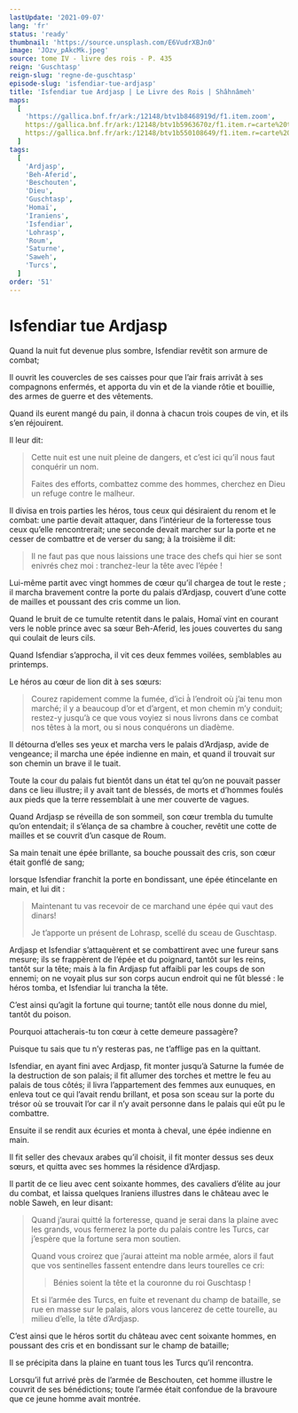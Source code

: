 ```yaml
---
lastUpdate: '2021-09-07'
lang: 'fr'
status: 'ready'
thumbnail: 'https://source.unsplash.com/E6VudrXBJn0'
image: 'JOzv_pAkcMk.jpeg'
source: tome IV - livre des rois - P. 435
reign: 'Guschtasp'
reign-slug: 'regne-de-guschtasp'
episode-slug: 'isfendiar-tue-ardjasp'
title: 'Isfendiar tue Ardjasp | Le Livre des Rois | Shâhnâmeh'
maps:
  [
    'https://gallica.bnf.fr/ark:/12148/btv1b8468919d/f1.item.zoom',
    https://gallica.bnf.fr/ark:/12148/btv1b5963670z/f1.item.r=carte%20touran.zoom,
    https://gallica.bnf.fr/ark:/12148/btv1b550108649/f1.item.r=carte%20touran.zoom,
  ]
tags:
  [
    'Ardjasp',
    'Beh-Aferid',
    'Beschouten',
    'Dieu',
    'Guschtasp',
    'Homaï',
    'Iraniens',
    'Isfendiar',
    'Lohrasp',
    'Roum',
    'Saturne',
    'Saweh',
    'Turcs',
  ]
order: '51'
---
```


<!-- LTeX: language=fr -->

# Isfendiar tue Ardjasp

Quand la nuit fut devenue plus sombre, Isfendiar revêtit son armure de combat;

Il ouvrit les couvercles de ses caisses pour que l’air frais arrivât à ses compagnons enfermés, et apporta du vin et de la viande rôtie et bouillie, des armes de guerre et des vêtements.

Quand ils eurent mangé du pain, il donna à chacun trois coupes de vin, et ils s’en réjouirent.

Il leur dit:

> Cette nuit est une nuit pleine de dangers, et c’est ici qu’il nous faut conquérir un nom.
>
> Faites des efforts, combattez comme des hommes, cherchez en Dieu un refuge contre le malheur.

Il divisa en trois parties les héros, tous ceux qui désiraient du renom et le combat: une partie devait attaquer, dans l’intérieur de la forteresse tous ceux qu’elle rencontrerait; une seconde devait marcher sur la porte et ne cesser de combattre et de verser du sang; à la troisième il dit:

> Il ne faut pas que nous laissions une trace des chefs qui hier se sont enivrés chez moi : tranchez-leur la tête avec l’épée !

Lui-même partit avec vingt hommes de cœur qu’il chargea de tout le reste ; il marcha bravement contre la porte du palais d’Ardjasp, couvert d’une cotte de mailles et poussant des cris comme un lion.

Quand le bruit de ce tumulte retentit dans le palais, Homaï vint en courant vers le noble prince avec sa sœur Beh-Aferid, les joues couvertes du sang qui coulait de leurs cils.

Quand Isfendiar s’approcha, il vit ces deux femmes voilées, semblables au printemps.

Le héros au cœur de lion dit à ses sœurs:

> Courez rapidement comme la fumée, d’ici à̀ l’endroit où j’ai tenu mon marché; il y a beaucoup d’or et d’argent, et mon chemin m’y conduit; restez-y jusqu’à ce que vous voyiez si nous livrons dans ce combat nos têtes à la mort, ou si nous conquérons un diadème.

Il détourna d’elles ses yeux et marcha vers le palais d’Ardjasp, avide de vengeance; il marcha une épée indienne en main, et quand il trouvait sur son chemin un brave il le tuait.

Toute la cour du palais fut bientôt dans un état tel qu’on ne pouvait passer dans ce lieu illustre; il y avait tant de blessés, de morts et d’hommes foulés aux pieds que la terre ressemblait à une mer couverte de vagues.

Quand Ardjasp se réveilla de son sommeil, son cœur trembla du tumulte qu’on entendait; il s’élança de sa chambre à coucher, revêtit une cotte de mailles et se couvrit d’un casque de Roum.

Sa main tenait une épée brillante, sa bouche poussait des cris, son cœur était gonflé de sang;

lorsque Isfendiar franchit la porte en bondissant, une épée étincelante en main, et lui dit :

> Maintenant tu vas recevoir de ce marchand une épée qui vaut des dinars!
>
> Je t’apporte un présent de Lohrasp, scellé du sceau de Guschtasp.

Ardjasp et Isfendiar s’attaquèrent et se combattirent avec une fureur sans mesure; ils se frappèrent de l’épée et du poignard, tantôt sur les reins, tantôt sur la tête; mais à la fin Ardjasp fut affaibli par les coups de son ennemi; on ne voyait plus sur son corps aucun endroit qui ne fût blessé : le héros tomba, et Isfendiar lui trancha la tête.

C’est ainsi qu’agit la fortune qui tourne; tantôt elle nous donne
du miel, tantôt du poison.

Pourquoi attacherais-tu ton cœur à cette demeure passagère?

Puisque tu sais que tu n’y resteras pas, ne t’afflige pas en la quittant.

Isfendiar, en ayant fini avec Ardjasp, fit monter jusqu’à Saturne la fumée de la destruction de son palais; il fit allumer des torches et mettre le feu au palais de tous côtés; il livra l’appartement des femmes aux eunuques, en enleva tout ce qui l’avait rendu brillant, et posa son sceau sur la porte du trésor où se trouvait l’or car il n’y avait personne dans le palais qui eût pu le combattre.

Ensuite il se rendit aux écuries et monta à cheval, une épée indienne en main.

Il fit seller des chevaux arabes qu’il choisit, il fit monter dessus ses deux sœurs, et quitta avec ses hommes la résidence d’Ardjasp.

Il partit de ce lieu avec cent soixante hommes, des cavaliers d’élite au jour du combat, et laissa quelques Iraniens illustres dans le château avec le noble Saweh, en leur disant:

> Quand j’aurai quitté la forteresse, quand je serai dans la plaine avec les grands, vous fermerez la porte du palais contre les Turcs, car j’espère que la fortune sera mon soutien.
>
> Quand vous croirez que j’aurai atteint ma noble armée, alors il faut que vos sentinelles fassent entendre dans leurs tourelles ce cri:
>
> > Bénies soient la tête et la couronne du roi Guschtasp !
>
> Et si l’armée des Turcs, en fuite et revenant du champ de bataille, se rue en masse sur le palais, alors vous lancerez de cette tourelle, au milieu d’elle, la tête d’Ardjasp.

C’est ainsi que le héros sortit du château avec cent soixante hommes, en poussant des cris et en bondissant sur le champ de bataille;

Il se précipita dans la plaine en tuant tous les Turcs qu’il rencontra.

Lorsqu’il fut arrivé près de l’armée de Beschouten, cet homme illustre le couvrit de ses bénédictions; toute l’armée était confondue de la bravoure que ce jeune homme avait montrée.
